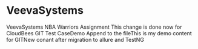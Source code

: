 # VeevaSystems
VeevaSystems NBA Warriors Assignment
This change is done now for CloudBees GIT Test CaseDemo Append to the fileThis is my demo content for GITNew conant after migration to allure and TestNG